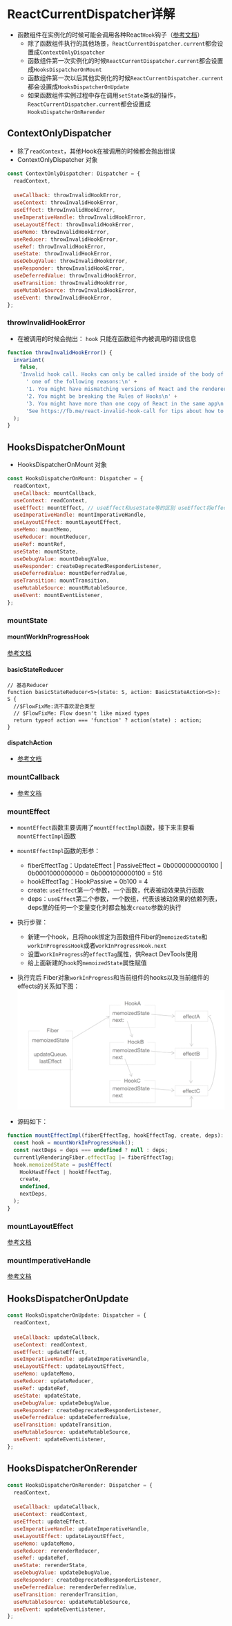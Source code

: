 # ReactCurrentDispatcher详解
* 函数组件在实例化的时候可能会调用各种React`Hook`钩子（[参考文档](https://react.docschina.org/docs/hooks-intro.html)）
    - 除了函数组件执行的其他场景，`ReactCurrentDispatcher.current`都会设置成`ContextOnlyDispatcher`
    - 函数组件第一次实例化的时候`ReactCurrentDispatcher.current`都会设置成`HooksDispatcherOnMount`
    - 函数组件第一次以后其他实例化的时候`ReactCurrentDispatcher.current`都会设置成`HooksDispatcherOnUpdate`
    - 如果函数组件实例过程中存在调用`setState`类似的操作，`ReactCurrentDispatcher.current`都会设置成`HooksDispatcherOnRerender`

## ContextOnlyDispatcher
* 除了`readContext`，其他Hook在被调用的时候都会抛出错误
* ContextOnlyDispatcher 对象
```javascript
const ContextOnlyDispatcher: Dispatcher = {
  readContext,

  useCallback: throwInvalidHookError,
  useContext: throwInvalidHookError,
  useEffect: throwInvalidHookError,
  useImperativeHandle: throwInvalidHookError,
  useLayoutEffect: throwInvalidHookError,
  useMemo: throwInvalidHookError,
  useReducer: throwInvalidHookError,
  useRef: throwInvalidHookError,
  useState: throwInvalidHookError,
  useDebugValue: throwInvalidHookError,
  useResponder: throwInvalidHookError,
  useDeferredValue: throwInvalidHookError,
  useTransition: throwInvalidHookError,
  useMutableSource: throwInvalidHookError,
  useEvent: throwInvalidHookError,
};
```
### throwInvalidHookError
* 在被调用的时候会抛出： `hook` 只能在函数组件内被调用的错误信息
```javascript
function throwInvalidHookError() {
  invariant(
    false,
    'Invalid hook call. Hooks can only be called inside of the body of a function component. This could happen for' +
      ' one of the following reasons:\n' +
      '1. You might have mismatching versions of React and the renderer (such as React DOM)\n' +
      '2. You might be breaking the Rules of Hooks\n' +
      '3. You might have more than one copy of React in the same app\n' +
      'See https://fb.me/react-invalid-hook-call for tips about how to debug and fix this problem.',
  );
}
```

## HooksDispatcherOnMount
* HooksDispatcherOnMount 对象
```javascript
const HooksDispatcherOnMount: Dispatcher = {
  readContext,
  useCallback: mountCallback,
  useContext: readContext,
  useEffect: mountEffect, // useEffect和useState等的区别 useEffect将effect额外的添加到了fiber的UpdateQueue上 这么做的情况是希望effect会在组件更新的时候触发执行
  useImperativeHandle: mountImperativeHandle,
  useLayoutEffect: mountLayoutEffect,
  useMemo: mountMemo,
  useReducer: mountReducer,
  useRef: mountRef,
  useState: mountState,
  useDebugValue: mountDebugValue,
  useResponder: createDeprecatedResponderListener,
  useDeferredValue: mountDeferredValue,
  useTransition: mountTransition,
  useMutableSource: mountMutableSource,
  useEvent: mountEventListener,
};
```
### mountState

#### mountWorkInProgressHook
[参考文档](mountWorkInProgressHook解析.md)

#### basicStateReducer
```
// 基态Reducer
function basicStateReducer<S>(state: S, action: BasicStateAction<S>): S {
  //$FlowFixMe:流不喜欢混合类型
  // $FlowFixMe: Flow doesn't like mixed types
  return typeof action === 'function' ? action(state) : action;
}
```

#### dispatchAction
* [参考文档](dispatchAction解析.md)

### mountCallback
* [参考文档](useCallback解析.md)

### mountEffect
* `mountEffect`函数主要调用了`mountEffectImpl`函数，接下来主要看`mountEffectImpl`函数
* `mountEffectImpl`函数的形参：
    - fiberEffectTag：UpdateEffect | PassiveEffect = 0b0000000000100 | 0b0001000000000 = 0b0001000000100 = 516
    - hookEffectTag：HookPassive = 0b100 = 4
    - create: `useEffect`第一个参数，一个函数，代表被动效果执行函数
    - deps：`useEffect`第二个参数，一个数组，代表该被动效果的依赖列表，deps里的任何一个变量变化时都会触发`create`参数的执行
* 执行步骤：
    - 新建一个hook，且将hook绑定为函数组件Fiber的`memoizedState`和`workInProgressHook`或者`workInProgressHook.next`
    - 设置`workInProgress`的`effectTag`属性，供React DevTools使用
    - 给上面新建的`hook`的`memoizedState`属性赋值
    
* 执行完后 Fiber对象`workInProgress`和当前组件的hooks以及当前组件的effects的关系如下图：
![effect](./img/Fiber-hook-effect.png)
* 源码如下：
```javascript
function mountEffectImpl(fiberEffectTag, hookEffectTag, create, deps): void {
  const hook = mountWorkInProgressHook();
  const nextDeps = deps === undefined ? null : deps;
  currentlyRenderingFiber.effectTag |= fiberEffectTag;
  hook.memoizedState = pushEffect(
    HookHasEffect | hookEffectTag,
    create,
    undefined,
    nextDeps,
  );
}
```

### mountLayoutEffect
[参考文档](useLayoutEffect解读.md)

### mountImperativeHandle
[参考文档](useImperativeHandle解析.md)


## HooksDispatcherOnUpdate
```javascript
const HooksDispatcherOnUpdate: Dispatcher = {
  readContext,

  useCallback: updateCallback,
  useContext: readContext,
  useEffect: updateEffect,
  useImperativeHandle: updateImperativeHandle,
  useLayoutEffect: updateLayoutEffect,
  useMemo: updateMemo,
  useReducer: updateReducer,
  useRef: updateRef,
  useState: updateState,
  useDebugValue: updateDebugValue,
  useResponder: createDeprecatedResponderListener,
  useDeferredValue: updateDeferredValue,
  useTransition: updateTransition,
  useMutableSource: updateMutableSource,
  useEvent: updateEventListener,
};
```

## HooksDispatcherOnRerender
```javascript
const HooksDispatcherOnRerender: Dispatcher = {
  readContext,

  useCallback: updateCallback,
  useContext: readContext,
  useEffect: updateEffect,
  useImperativeHandle: updateImperativeHandle,
  useLayoutEffect: updateLayoutEffect,
  useMemo: updateMemo,
  useReducer: rerenderReducer,
  useRef: updateRef,
  useState: rerenderState,
  useDebugValue: updateDebugValue,
  useResponder: createDeprecatedResponderListener,
  useDeferredValue: rerenderDeferredValue,
  useTransition: rerenderTransition,
  useMutableSource: updateMutableSource,
  useEvent: updateEventListener,
};
```
